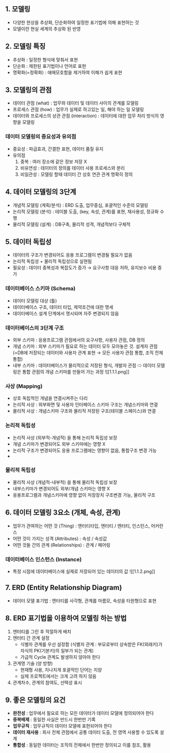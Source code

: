 ## 1. 모델링
- 다양한 현상을 추상화, 단순화하여 일정한 표기법에 의해 표현하는 것
- 모델이란 현실 세계의 추상화 된 반영

## 2. 모델링 특징
- 추상화 : 일정한 형식에 맞춰서 표현
- 단순화 : 제한된 표기법이나 언어로 표현
- 명확화(=정확화) : 애매모호함을 제거하여 이해가 쉽게 표현

## 3. 모델링의 관점
- 데이터 관점 (what) : 업무와 데이터 및 데이터 사이의 관계를 모델링
- 프로세스 관점 (how) : 업무가 실제로 하고있는 일, 해야 하는 일 모델링
- 데이터와 프로세스의 상관 관점 (interaction) : 데이터에 대한 업무 처리 방식의 영향을 모델링

### 데이터 모델링의 중요성과 유의점
- 중요성 : 파급효과, 간결한 표현, 데이터 품질 유지
- 유의점
	1. 중복 : 여러 장소에 같은 정보 저장 X
	2. 비유연성 : 데이터의 정의를 데이터 사용 프로세스와 분리
	3. 비일관성 : 모델링 할때 데이터 간 상호 연관 관계 명확히 정의

## 4. 데이터 모델링의 3단계
- 개념적 모델링 (계획/분석) : ERD 도출, 업무중심, 포괄적인 수준의 모델링
- 논리적 모델링 (분석) : 테이블 도출, (key, 속성, 관계)를 표현, 재사용성, 정규화 수행
- 물리적 모델링 (설계) : DB구축, 물리적 성격, 개념적보다 구체적

## 5. 데이터 독립성
- 데이터의 구조가 변경되어도 응용 프로그램이 변경될 필요가 없음
- 논리적 독립성 + 물리적 독립성으로 실현됨
- 필요성 : 데이터 중복성과 복잡도가 증가 → 요구사항 대응 저하, 유지보수 비용 증가

### 데이터베이스 스키마 (Schema)
- 데이터 모델링 대상 (틀)
- 데이터베이스 구조, 데이터 타입, 제약조건에 대한 명세
- 데이터베이스 설계 단계에서 명시되며 자주 변경되지 않음

### 데이터베이스의 3단계 구조
- 외부 스키마 : 응용프로그램 관점에서의 요구사항, 사용자 관점, DB 정의
- 개념 스키마 : 외부 스키마가 필요로 하는 데이터 모두 모아놓은 것. 설계자 관점(=DB에 저장되는 데이터와 사용자 관계 표현 → 모든 사용자 관점 통합, 조직 전체 통합)
- 내부 스키마 : 데이터베이스가 물리적으로 저장된 형식, 개발자 관점
⇨ 데이터 모델링은 통합 관점의 개념 스키마를 만들어 가는 과정
![[1.1.1.png]]
### 사상 (Mapping)
- 상호 독립적인 개념을 연결시켜주는 다리
- 논리적 사상 : 외부화면 및 사용자 인터페이스 스키마 구조는 개념스키마와 연결
- 물리적 사상 : 개념스키마 구조와 물리적 저장된 구조(테이블 스페이스)와 연결

### 논리적 독립성
- 논리적 사상 (외부적-개념적) 을 통해 논리적 독립성 보장
- 개념 스키마가 변경되어도 외부 스키마에는 영향 X
- 논리적 구조가 변경되어도 응용 프로그램에는 영향이 없음, 통합구조 변경 가능
- 
### 물리적 독립성
- 물리적 사상 (개념적-내부적) 을 통해 물리적 독립성 보장
- 내부스키마가 변경되어도 외부/개념 스키마는 영향 X
- 응용프로그램과 개념스키마에 영향 없이 저장장치 구조변경 가능, 물리적 구조

## 6. 데이터 모델링 3요소 (개체, 속성, 관계)
- 업무가 관여하는 어떤 것 (Thing) : 엔터티타입, 엔터티 / 엔터티, 인스턴스, 어커런스
- 어떤 것이 가지는 성격 (Attributes) : 속성 / 속성값
- 어떤 것들 간의 관계 (Relationships) : 관계 / 페어링

### 데이터베이스 인스턴스 (Instance)
- 특정 시점에 데이터베이스에 실제로 저장되어 있는 데이터의 값
![[1.1.2.png]]
## 7. ERD (Entity Relationship Diagram)
- 데이터 모델 표기법 : 엔터티를 사각형, 관계를 마름모, 속성을 타원형으로 표현

## 8. ERD 표기법을 이용하여 모델링 하는 방법
1. 엔터티를 그린 후 적절하게 배치
2. 엔터티 간 관계 설정
	- 식별자 관계를 우선 설정함 (식별자 관계 : 부모로부터 상속받은 FK(외래키)가 자식의 PK(기본키)의 일부가 되는 관계)
	- 가급적 Cycle 관계도 발생하지 않아야 한다
3. 관계명 기술 (양 방향)
	- 현재형 사용, 지나치게 포괄적인 단어는 지양
	- 실제 프로젝트에서는 크게 고려 하지 않음
4. 관계차수, 관계의 참여도, 선택성 표시

## 9. 좋은 모델링의 요건
- **완전성** : 업무에서 필요로 하는 모든 데이터가 데이터 모델에 정의되어야 한다
- **중복배제** : 동일한 사실은 반드시 한번만 기록
- **업무규칙** : 업무규칙이 데이터 모델에 표현되어야 한다
- **데이터 재사용** : 회사 전체 관점에서 공통 데이터 도출, 전 영역 사용할 수 있도록 설계
- **통합성** : 동일한 데이터는 조직의 전체에서 한번만 정의되고 이를 참조, 활용